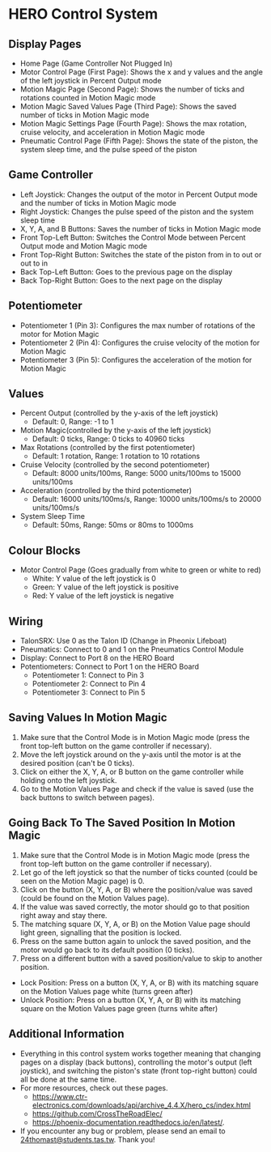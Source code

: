 # HERO Control System

## Display Pages
- Home Page (Game Controller Not Plugged In)
- Motor Control Page (First Page): Shows the x and y values and the angle of the left joystick in Percent Output mode
- Motion Magic Page (Second Page): Shows the number of ticks and rotations counted in Motion Magic mode
- Motion Magic Saved Values Page (Third Page): Shows the saved number of ticks in Motion Magic mode
- Motion Magic Settings Page (Fourth Page): Shows the max rotation, cruise velocity, and acceleration in Motion Magic mode
- Pneumatic Control Page (Fifth Page): Shows the state of the piston, the system sleep time, and the pulse speed of the piston

## Game Controller

- Left Joystick: Changes the output of the motor in Percent Output mode and the number of ticks in Motion Magic mode 
- Right Joystick: Changes the pulse speed of the piston and the system sleep time
- X, Y, A, and B Buttons: Saves the number of ticks in Motion Magic mode
- Front Top-Left Button: Switches the Control Mode between Percent Output mode and Motion Magic mode
- Front Top-Right Button: Switches the state of the piston from in to out or out to in
- Back Top-Left Button: Goes to the previous page on the display
- Back Top-Right Button: Goes to the next page on the display

## Potentiometer

- Potentiometer 1 (Pin 3): Configures the max number of rotations of the motor for Motion Magic
- Potentiometer 2 (Pin 4): Configures the cruise velocity of the motion for Motion Magic
- Potentiometer 3 (Pin 5): Configures the acceleration of the motion for Motion Magic 

## Values

- Percent Output (controlled by the y-axis of the left joystick)
  - Default: 0, Range: -1 to 1
- Motion Magic(controlled by the y-axis of the left joystick)
  - Default: 0 ticks, Range: 0 ticks to 40960 ticks
- Max Rotations (controlled by the first potentiometer)
  - Default: 1 rotation, Range: 1 rotation to 10 rotations
- Cruise Velocity (controlled by the second potentiometer)
  - Default: 8000 units/100ms, Range: 5000 units/100ms to 15000 units/100ms
- Acceleration (controlled by the third potentiometer)
  - Default: 16000 units/100ms/s, Range: 10000 units/100ms/s to 20000 units/100ms/s
- System Sleep Time
  - Default: 50ms, Range: 50ms or 80ms to 1000ms
  
## Colour Blocks

- Motor Control Page (Goes gradually from white to green or white to red)
  - White: Y value of the left joystick is 0
  - Green: Y value of the left joystick is positive
  - Red: Y value of the left joystick is negative
  
## Wiring

- TalonSRX: Use 0 as the Talon ID (Change in Pheonix Lifeboat)
- Pneumatics: Connect to 0 and 1 on the Pneumatics Control Module
- Display: Connect to Port 8 on the HERO Board
- Potentiometers: Connect to Port 1 on the HERO Board
  - Potentiometer 1: Connect to Pin 3
  - Potentiometer 2: Connect to Pin 4
  - Potentiometer 3: Connect to Pin 5

## Saving Values In Motion Magic

1. Make sure that the Control Mode is in Motion Magic mode (press the front top-left button on the game controller if necessary).
2. Move the left joystick around on the y-axis until the motor is at the desired position (can't be 0 ticks).
3. Click on either the X, Y, A, or B button on the game controller while holding onto the left joystick.
4. Go to the Motion Values Page and check if the value is saved (use the back buttons to switch between pages).

## Going Back To The Saved Position In Motion Magic

1. Make sure that the Control Mode is in Motion Magic mode (press the front top-left button on the game controller if necessary).
2. Let go of the left joystick so that the number of ticks counted (could be seen on the Motion Magic page) is 0.
3. Click on the button (X, Y, A, or B) where the position/value was saved (could be found on the Motion Values page).
4. If the value was saved correctly, the motor should go to that position right away and stay there.
5. The matching square (X, Y, A, or B) on the Motion Value page should light green, signalling that the position is locked.
6. Press on the same button again to unlock the saved position, and the motor would go back to its default position (0 ticks).
7. Press on a different button with a saved position/value to skip to another position.

- Lock Position: Press on a button (X, Y, A, or B) with its matching square on the Motion Values page white (turns green after)
- Unlock Position: Press on a button (X, Y, A, or B) with its matching square on the Motion Values page green (turns white after)

## Additional Information

- Everything in this control system works together meaning that changing pages on a display (back buttons), controlling the motor's output (left joystick), and switching the piston's state (front top-right button) could all be done at the same time.
- For more resources, check out these pages.
  - https://www.ctr-electronics.com/downloads/api/archive_4.4.X/hero_cs/index.html
  - https://github.com/CrossTheRoadElec/
  - https://phoenix-documentation.readthedocs.io/en/latest/.
- If you encounter any bug or problem, please send an email to 24thomast@students.tas.tw. Thank you!








